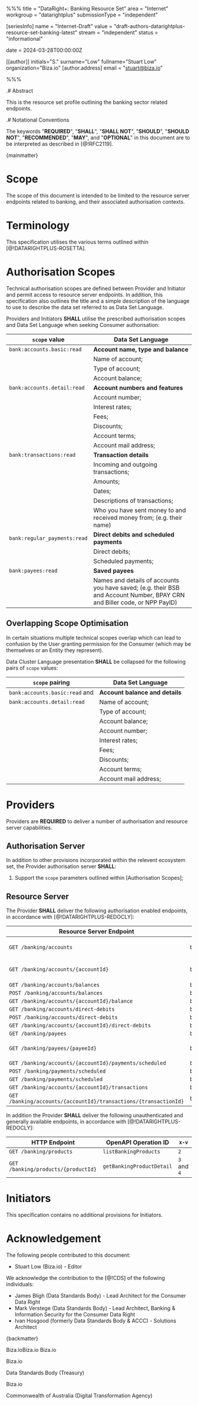 %%%
title = "DataRight+: Banking Resource Set"
area = "Internet"
workgroup = "datarightplus"
submissionType = "independent"

[seriesInfo]
name = "Internet-Draft"
value = "draft-authors-datarightplus-resource-set-banking-latest"
stream = "independent"
status = "informational"

date = 2024-03-28T00:00:00Z

[[author]]
initials="S."
surname="Low"
fullname="Stuart Low"
organization="Biza.io"
[author.address]
email = "stuart@biza.io"

%%%

.# Abstract

This is the resource set profile outlining the banking sector related endpoints.

.# Notational Conventions

The keywords "**REQUIRED**", "**SHALL**", "**SHALL NOT**", "**SHOULD**", "**SHOULD NOT**", "**RECOMMENDED**",  "**MAY**", and "**OPTIONAL**" in this document are to be interpreted as described in [@!RFC2119].

{mainmatter}

# Scope

The scope of this document is intended to be limited to the resource server endpoints related to banking, and their associated authorisation contexts.

# Terminology

This specification utilises the various terms outlined within [@!DATARIGHTPLUS-ROSETTA].

# Authorisation Scopes

Technical authorisation scopes are defined between Provider and Initiator and permit access to resource server endpoints. In addition, this specification also outlines the title and a simple description of the language to use to describe the data set referred to as Data Set Language.

Providers and Initiators **SHALL** utilise the prescribed authorisation scopes and Data Set Language when seeking Consumer authorisation:

| `scope` value                | Data Set Language                                                                                                         |
|------------------------------|---------------------------------------------------------------------------------------------------------------------------|
| `bank:accounts.basic:read`   | **Account name, type and balance**                                                                                        |
|                              | Name of account;                                                                                                          |
|                              | Type of account;                                                                                                          |
|                              | Account balance;                                                                                                          |
| `bank:accounts.detail:read`  | **Account numbers and features**                                                                                          |
|                              | Account number;                                                                                                           |
|                              | Interest rates;                                                                                                           |
|                              | Fees;                                                                                                                     |
|                              | Discounts;                                                                                                                |
|                              | Account terms;                                                                                                            |
|                              | Account mail address;                                                                                                     |
| `bank:transactions:read`     | **Transaction details**                                                                                                   |
|                              | Incoming and outgoing transactions;                                                                                       |
|                              | Amounts;                                                                                                                  |
|                              | Dates;                                                                                                                    |
|                              | Descriptions of transactions;                                                                                             |
|                              | Who you have sent money to and received money from; (e.g. their name)                                                     |
| `bank:regular_payments:read` | **Direct debits and scheduled payments**                                                                                  |
|                              | Direct debits;                                                                                                            |
|                              | Scheduled payments;                                                                                                       |
| `bank:payees:read`           | **Saved payees**                                                                                                          |
|                              | Names and details of accounts you have saved; (e.g. their BSB and Account Number, BPAY CRN and Biller code, or NPP PayID) |

## Overlapping Scope Optimisation

In certain situations multiple technical scopes overlap which can lead to confusion by the User granting permission for the Consumer (which may be themselves or an Entity they represent).

Data Cluster Language presentation **SHALL** be collapsed for the following pairs of `scope` values:

| `scope` pairing                | Data Set Language               |
|--------------------------------|---------------------------------|
| `bank:accounts.basic:read` and | **Account balance and details** |
| `bank:accounts.detail:read`    | Name of account;                |
|                                | Type of account;                |
|                                | Account balance;                |
|                                | Account number;                 |
|                                | Interest rates;                 |
|                                | Fees;                           |
|                                | Discounts;                      |
|                                | Account terms;                  |
|                                | Account mail address;           |

# Providers

Providers are **REQUIRED** to deliver a number of authorisation and resource server capabilities.

## Authorisation Server

In addition to other provisions incorporated within the relevent ecosystem set, the Provider authorisation server **SHALL**:

1. Support the `scope` parameters outlined within [Authorisation Scopes];

## Resource Server

The Provider **SHALL** deliver the following authorisation enabled endpoints, in accordance with [@!DATARIGHTPLUS-REDOCLY]:

| Resource Server Endpoint                                         | Authorisation Scope          | OpenAPI Operation ID                    | `x-v`            |
|------------------------------------------------------------------|------------------------------|-----------------------------------------|------------------|
| `GET /banking/accounts`                                          | `bank:accounts.basic:read`   | `listBankingAccounts`                   | `1` and `2`      |
| `GET /banking/accounts/{accountId}`                              | `bank:accounts.detail:read`  | `getBankingAccountDetail`               | `1`, `2` and `3` |
| `GET /banking/accounts/balances`                                 | `bank:accounts.basic:read`   | `listBankingBalancesBulk`               | `1`              |
| `POST /banking/accounts/balances`                                | `bank:accounts.basic:read`   | `listBalancesSpecificBankingAccounts`   | `1`              |
| `GET /banking/accounts/{accountId}/balance`                      | `bank:accounts.basic:read`   | `getBankingBalance`                     | `1`              |
| `GET /banking/accounts/direct-debits`                            | `bank:regular_payments:read` | `listDirectDebitsBulk`                  | `1`              |
| `POST /banking/accounts/direct-debits`                           | `bank:regular_payments:read` | `listDirectDebitsSpecificAccounts`      | `1`              |
| `GET /banking/accounts/{accountId}/direct-debits`                | `bank:regular_payments:read` | `listDirectDebits`                      | `1`              |
| `GET /banking/payees`                                            | `bank:payees:read`           | `listPayees`                            | `2`              |
| `GET /banking/payees/{payeeId}`                                  | `bank:payees:read`           | `getPayeeDetail`                        | `1` and `2`      |
| `GET /banking/accounts/{accountId}/payments/scheduled`           | `bank:regular_payments:read` | `listScheduledPayments`                 | `1`              |
| `POST /banking/payments/scheduled`                               | `bank:regular_payments:read` | `listScheduledPaymentsSpecificAccounts` | `1`              |
| `GET /banking/payments/scheduled`                                | `bank:regular_payments:read` | `listScheduledPaymentsBulk`             | `1`              |
| `GET /banking/accounts/{accountId}/transactions`                 | `bank:transactions:read`     | `getTransactions`                       | `1`              |
| `GET /banking/accounts/{accountId}/transactions/{transactionId}` | `bank:transactions:read`     | `getTransactionDetail`                  | `1`              |

In addition the Provider **SHALL** deliver the following unauthenticated and generally available endpoints, in accordance with [@!DATARIGHTPLUS-REDOCLY]:

| HTTP Endpoint                       | OpenAPI Operation ID      | `x-v`       |
|-------------------------------------|---------------------------|-------------|
| `GET /banking/products`             | `listBankingProducts`     | `2`         |
| `GET /banking/products/{productId}` | `getBankingProductDetail` | `3` and `4` |

# Initiators

This specification contains no additional provisions for Initiators.

# Acknowledgement

The following people contributed to this document:

- Stuart Low (Biza.io) - Editor

We acknowledge the contribution to the [@!CDS] of the following individuals:
- James Bligh (Data Standards Body) - Lead Architect for the Consumer Data Right
- Mark Verstege (Data Standards Body) - Lead Architect, Banking & Information Security for the Consumer Data Right
- Ivan Hosgood (formerly Data Standards Body & ACCC) - Solutions Architect

{backmatter}

<reference anchor="DATARIGHTPLUS-REDOCLY" target="https://datarightplus.github.io/datarightplus-redocly/"> <front><title>DataRight+: Redocly</title><author initials="S." surname="Low" fullname="Stuart Low"><organization>Biza.io</organization></author><author initials="B." surname="Kolera" fullname="Ben Kolera"><organization>Biza.io</organization></author>
<author initials="W." surname="Cai" fullname="Wei Cai"><organization>Biza.io</organization></author></front> </reference>

<reference anchor="DATARIGHTPLUS-ROSETTA" target="https://datarightplus.github.io/datarightplus-specs/main/datarightplus-rosetta.html"> <front><title>DataRight+ Rosetta Stone</title><author initials="S." surname="Low" fullname="Stuart Low"><organization>Biza.io</organization></author></front> </reference>

<reference anchor="CDS" target="https://consumerdatastandardsaustralia.github.io/standards"><front><title>Consumer Data Standards (CDS)</title><author><organization>Data Standards Body (Treasury)</organization></author></front> </reference>

<reference anchor="DATARIGHTPLUS-INFOSEC-SHARING-V1" target="https://datarightplus.github.io/datarightplus-specs/main/datarightplus-infosec-sharing-v1.html"> <front><title>CDR: Sharing Arrangement V1</title><author initials="S." surname="Low" fullname="Stuart Low"><organization>Biza.io</organization></author></front> </reference>

<reference anchor="OIDC-Core" target="http://openid.net/specs/openid-connect-core-1_0.html"> <front> <title>OpenID Connect Core 1.0 incorporating errata set 1</title> <author initials="N." surname="Sakimura" fullname="Nat Sakimura"></author></front></reference>

<reference anchor="TDIF" target="https://www.digitalidentity.gov.au"><front><title>Trusted Digital Identity Framework (
TDIF)</title><author><organization>Commonwealth of
Australia (Digital Transformation Agency)</organization></author></front> </reference>







